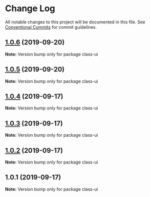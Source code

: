 # Change Log

All notable changes to this project will be documented in this file.
See [Conventional Commits](https://conventionalcommits.org) for commit guidelines.

## [1.0.6](https://github.com/irislian199092/class-ui/compare/v1.0.5...v1.0.6) (2019-09-20)

**Note:** Version bump only for package class-ui





## [1.0.5](https://github.com/irislian199092/class-ui/compare/v1.0.4...v1.0.5) (2019-09-20)

**Note:** Version bump only for package class-ui





## [1.0.4](https://github.com/irislian199092/class-ui/compare/v1.0.3...v1.0.4) (2019-09-17)

**Note:** Version bump only for package class-ui





## [1.0.3](https://github.com/irislian199092/class-ui/compare/v1.0.2...v1.0.3) (2019-09-17)

**Note:** Version bump only for package class-ui





## [1.0.2](https://github.com/irislian199092/class-ui/compare/v1.0.1...v1.0.2) (2019-09-17)

**Note:** Version bump only for package class-ui





## 1.0.1 (2019-09-17)

**Note:** Version bump only for package class-ui
